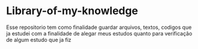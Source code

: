 # Library-of-my-knowledge
Esse repositorio tem como finalidade guardar arquivos, textos, codigos que ja estudei com a finalidade de alegar meus estudos quanto para verificação de algum estudo que ja fiz
